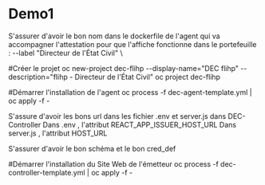 # Demo1

S'assurer d'avoir le bon nom dans le dockerfile de l'agent qui va accompagner l'attestation pour que l'affiche fonctionne dans le portefeuille : --label "Directeur de l'État Civil" \

#Créer le projet
oc new-project dec-flihp --display-name="DEC flihp" --description="flihp - Directeur de l'État Civil"
oc project dec-flihp

#Démarrer l'installation de l'agent
oc process -f dec-agent-template.yml | oc apply -f -

S'assure d'avoir les bons url dans les fichier .env et server.js dans DEC-Controller
Dans .env , l'attribut REACT_APP_ISSUER_HOST_URL
Dans server.js , l'attribut HOST_URL

S'assurer d'avoir le bon schéma et le bon cred_def

#Démarrer l'installation du Site Web de l'émetteur
oc process -f dec-controller-template.yml | oc apply -f -
